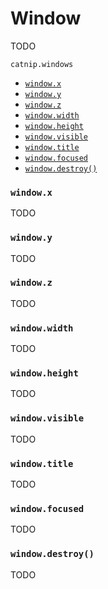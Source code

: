 # Window

TODO

`catnip.windows`

- [`window.x`](#windowx)
- [`window.y`](#windowy)
- [`window.z`](#windowz)
- [`window.width`](#windowwidth)
- [`window.height`](#windowheight)
- [`window.visible`](#windowvisible)
- [`window.title`](#windowtitle)
- [`window.focused`](#windowfocused)
- [`window.destroy()`](#windowdestroy)

### `window.x`

TODO

### `window.y`

TODO

### `window.z`

TODO

### `window.width`

TODO

### `window.height`

TODO

### `window.visible`

TODO

### `window.title`

TODO

### `window.focused`

TODO

### `window.destroy()`

TODO
